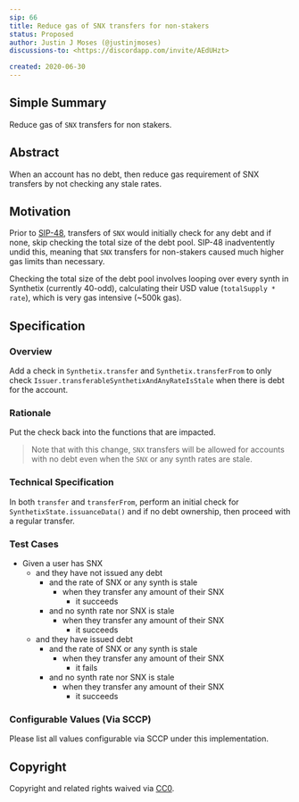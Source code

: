 ```yaml
---
sip: 66
title: Reduce gas of SNX transfers for non-stakers
status: Proposed
author: Justin J Moses (@justinjmoses)
discussions-to: <https://discordapp.com/invite/AEdUHzt>

created: 2020-06-30
---
```


<!--You can leave these HTML comments in your merged SIP and delete the visible duplicate text guides, they will not appear and may be helpful to refer to if you edit it again. This is the suggested template for new SIPs. Note that an SIP number will be assigned by an editor. When opening a pull request to submit your SIP, please use an abbreviated title in the filename, `sip-draft_title_abbrev.md`. The title should be 44 characters or less.-->

## Simple Summary

<!--"If you can't explain it simply, you don't understand it well enough." Simply describe the outcome the proposed changes intends to achieve. This should be non-technical and accessible to a casual community member.-->

Reduce gas of `SNX` transfers for non stakers.

## Abstract

<!--A short (~200 word) description of the proposed change, the abstract should clearly describe the proposed change. This is what *will* be done if the SIP is implemented, not *why* it should be done or *how* it will be done. If the SIP proposes deploying a new contract, write, "we propose to deploy a new contract that will do x".-->

When an account has no debt, then reduce gas requirement of SNX transfers by not checking any stale rates.

## Motivation

<!--This is the problem statement. This is the *why* of the SIP. It should clearly explain *why* the current state of the protocol is inadequate.  It is critical that you explain *why* the change is needed, if the SIP proposes changing how something is calculated, you must address *why* the current calculation is innaccurate or wrong. This is not the place to describe how the SIP will address the issue!-->

Prior to [SIP-48](./sip-48.md), transfers of `SNX` would initially check for any debt and if none, skip checking the total size of the debt pool. SIP-48 inadventently undid this, meaning that `SNX` transfers for non-stakers caused much higher gas limits than necessary.

Checking the total size of the debt pool involves looping over every synth in Synthetix (currently 40-odd), calculating their USD value (`totalSupply * rate`), which is very gas intensive (~500k gas).

## Specification

<!--The specification should describe the syntax and semantics of any new feature, there are five sections
1. Overview
2. Rationale
3. Technical Specification
4. Test Cases
5. Configurable Values
-->

### Overview

<!--This is a high level overview of *how* the SIP will solve the problem. The overview should clearly describe how the new feature will be implemented.-->

Add a check in `Synthetix.transfer` and `Synthetix.transferFrom` to only check `Issuer.transferableSynthetixAndAnyRateIsStale` when there is debt for the account.

### Rationale

<!--This is where you explain the reasoning behind how you propose to solve the problem. Why did you propose to implement the change in this way, what were the considerations and trade-offs. The rationale fleshes out what motivated the design and why particular design decisions were made. It should describe alternate designs that were considered and related work. The rationale may also provide evidence of consensus within the community, and should discuss important objections or concerns raised during discussion.-->

Put the check back into the functions that are impacted.

> Note that with this change, `SNX` transfers will be allowed for accounts with no debt even when the `SNX` or any synth rates are stale.

### Technical Specification

<!--The technical specification should outline the public API of the changes proposed. That is, changes to any of the interfaces Synthetix currently exposes or the creations of new ones.-->

In both `transfer` and `transferFrom`, perform an initial check for `SynthetixState.issuanceData()` and if no debt ownership, then proceed with a regular transfer.

### Test Cases

<!--Test cases for an implementation are mandatory for SIPs but can be included with the implementation..-->

- Given a user has SNX
  - and they have not issued any debt
    - and the rate of SNX or any synth is stale
      - when they transfer any amount of their SNX
        - it succeeds
    - and no synth rate nor SNX is stale
      - when they transfer any amount of their SNX
        - it succeeds
  - and they have issued debt
    - and the rate of SNX or any synth is stale
      - when they transfer any amount of their SNX
        - it fails
    - and no synth rate nor SNX is stale
      - when they transfer any amount of their SNX
        - it succeeds

### Configurable Values (Via SCCP)

<!--Please list all values configurable via SCCP under this implementation.-->

Please list all values configurable via SCCP under this implementation.

## Copyright

Copyright and related rights waived via [CC0](https://creativecommons.org/publicdomain/zero/1.0/).
